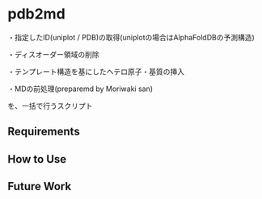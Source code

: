 # pdb2md
・指定したID(uniplot / PDB)の取得(uniplotの場合はAlphaFoldDBの予測構造)

・ディスオーダー領域の削除

・テンプレート構造を基にしたヘテロ原子・基質の挿入

・MDの前処理(preparemd by Moriwaki san)

を、一括で行うスクリプト

## Requirements

## How to Use

## Future Work
